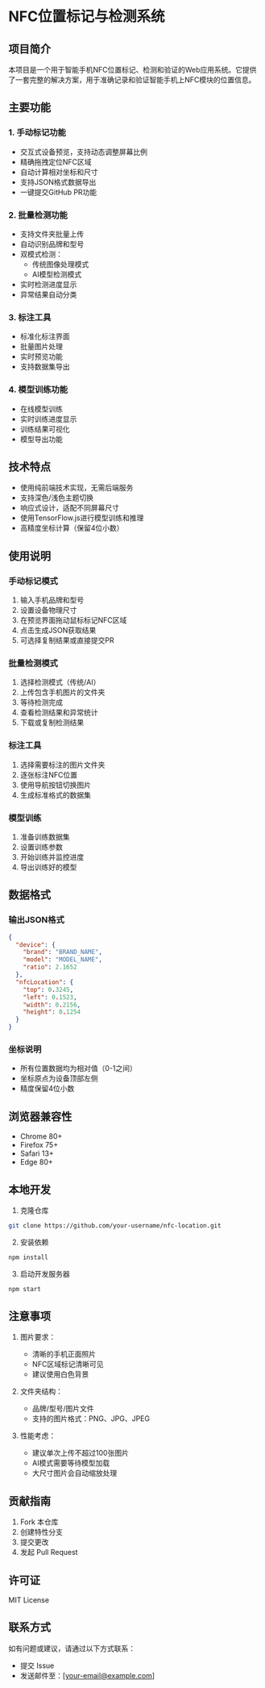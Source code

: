 # NFC位置标记与检测系统

## 项目简介

本项目是一个用于智能手机NFC位置标记、检测和验证的Web应用系统。它提供了一套完整的解决方案，用于准确记录和验证智能手机上NFC模块的位置信息。

## 主要功能

### 1. 手动标记功能
- 交互式设备预览，支持动态调整屏幕比例
- 精确拖拽定位NFC区域
- 自动计算相对坐标和尺寸
- 支持JSON格式数据导出
- 一键提交GitHub PR功能

### 2. 批量检测功能
- 支持文件夹批量上传
- 自动识别品牌和型号
- 双模式检测：
  - 传统图像处理模式
  - AI模型检测模式
- 实时检测进度显示
- 异常结果自动分类

### 3. 标注工具
- 标准化标注界面
- 批量图片处理
- 实时预览功能
- 支持数据集导出

### 4. 模型训练功能
- 在线模型训练
- 实时训练进度显示
- 训练结果可视化
- 模型导出功能

## 技术特点

- 使用纯前端技术实现，无需后端服务
- 支持深色/浅色主题切换
- 响应式设计，适配不同屏幕尺寸
- 使用TensorFlow.js进行模型训练和推理
- 高精度坐标计算（保留4位小数）

## 使用说明

### 手动标记模式
1. 输入手机品牌和型号
2. 设置设备物理尺寸
3. 在预览界面拖动鼠标标记NFC区域
4. 点击生成JSON获取结果
5. 可选择复制结果或直接提交PR

### 批量检测模式
1. 选择检测模式（传统/AI）
2. 上传包含手机图片的文件夹
3. 等待检测完成
4. 查看检测结果和异常统计
5. 下载或复制检测结果

### 标注工具
1. 选择需要标注的图片文件夹
2. 逐张标注NFC位置
3. 使用导航按钮切换图片
4. 生成标准格式的数据集

### 模型训练
1. 准备训练数据集
2. 设置训练参数
3. 开始训练并监控进度
4. 导出训练好的模型

## 数据格式

### 输出JSON格式
```json
{
  "device": {
    "brand": "BRAND_NAME",
    "model": "MODEL_NAME",
    "ratio": 2.1652
  },
  "nfcLocation": {
    "top": 0.3245,
    "left": 0.1523,
    "width": 0.2156,
    "height": 0.1254
  }
}
```

### 坐标说明
- 所有位置数据均为相对值（0-1之间）
- 坐标原点为设备顶部左侧
- 精度保留4位小数

## 浏览器兼容性

- Chrome 80+
- Firefox 75+
- Safari 13+
- Edge 80+

## 本地开发

1. 克隆仓库
```bash
git clone https://github.com/your-username/nfc-location.git
```

2. 安装依赖
```bash
npm install
```

3. 启动开发服务器
```bash
npm start
```

## 注意事项

1. 图片要求：
   - 清晰的手机正面照片
   - NFC区域标记清晰可见
   - 建议使用白色背景

2. 文件夹结构：
   - 品牌/型号/图片文件
   - 支持的图片格式：PNG、JPG、JPEG

3. 性能考虑：
   - 建议单次上传不超过100张图片
   - AI模式需要等待模型加载
   - 大尺寸图片会自动缩放处理

## 贡献指南

1. Fork 本仓库
2. 创建特性分支
3. 提交更改
4. 发起 Pull Request

## 许可证

MIT License

## 联系方式

如有问题或建议，请通过以下方式联系：
- 提交 Issue
- 发送邮件至：[your-email@example.com] 